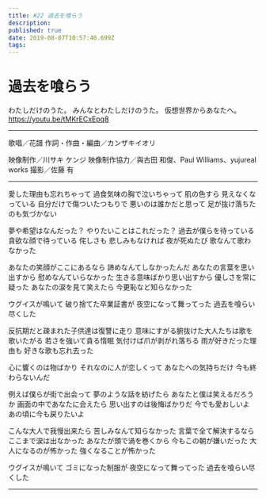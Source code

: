 ```yaml
---
title: #22 過去を喰らう
description: 
published: true
date: 2019-08-07T10:57:40.699Z
tags: 
---
```


# 過去を喰らう

わたしだけのうた。
みんなとわたしだけのうた。
仮想世界からあなたへ。
https://youtu.be/tMKrECxEpq8
***
歌唱／花譜
作詞・作曲・編曲／カンザキイオリ

映像制作／川サキ ケンジ
映像制作協力／與古田 和俊、Paul Williams、yujureal works
撮影／佐藤 有
***
愛した理由も忘れちゃって
過食気味の胸で泣いちゃって
肌の色すら
見えなくなっている
自分だけで傷ついたつもりで
悪いのは誰かだと思って
足が抜け落ちたのも気づかない

夢や希望はなんだった？
やりたいことはこれだった？
過去が僕らを待っている
貪欲な顔で待っている
侘しさも
悲しみもなければ
夜が死ぬたび
歌なんて歌わなかった

あなたの笑顔がここにあるなら
諦めなんてしなかったんだ
あなたの言葉を思い出すから
慰めなんていらなかった
生きる意味ばかり思い出すから
優しさを常に疑った
あなたの涙を見て笑えたら
今更恥など知らなかった

ウグイスが鳴いて
破り捨てた卒業証書が
夜空になって舞ってった
過去を喰らい尽くした


反抗期だと疎まれた子供達は復讐に走り
意味にすがる腑抜けた大人たちは歌を歌いたがる
若さを強いて貪る惰眠
気付けば爪が剥がれ落ちる
雨が好きだった理由も
好きな歌も忘れ去った

心に響くのは物ばかり
それなのに人が恋しくって
あなたへの気持ちだけ
今も終わらないんだ

例えば僕らが街で出会って
夢のような話を紡げたら
あなたと僕は笑えるだろうか
画面の中であなたに会えたら
思い出すのは後悔ばかりだ
今でも愛おしいよ
あの頃に今も戻りたいよ

こんな大人で我慢出来たら
苦しみなんて知らなかった
言葉で全て解決するなら
ここまで涙は出なかった
あなたが頭で渦を巻くから
今もこの朝が嫌いだった
大人になるのが怖かった
強くなることが怖かった

ウグイスが鳴いて
ゴミになった制服が
夜空になって舞ってった
過去を喰らい尽くした
***